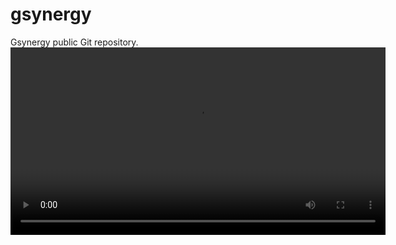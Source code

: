 # gsynergy
Gsynergy public Git repository.
<video width="600" controls>
  <source src="https://www.youtube.com/shorts/P4DItTkeRAQ" type="video/mp4">
  Your browser does not support the video tag.
</video>
